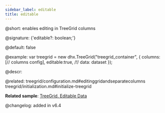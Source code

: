 ```yaml
---
sidebar_label: editable
title: editable
---          
```


@short: enables editing in TreeGrid columns

@signature: {'editable?: boolean;'}

@default: false

@example: 
var treegrid = new dhx.TreeGrid("treegrid_container", {
	columns: [// columns config],
	editable:true, /*!*/
	data: dataset
});



@descr: 

@related:
treegrid/configuration.md#editinggridandseparatecolumns
treegrid/initialization.md#initialize-treegrid

**Related sample**: [TreeGrid. Editable Data](https://snippet.dhtmlx.com/sdbfbv2n)

@changelog: added in v6.4